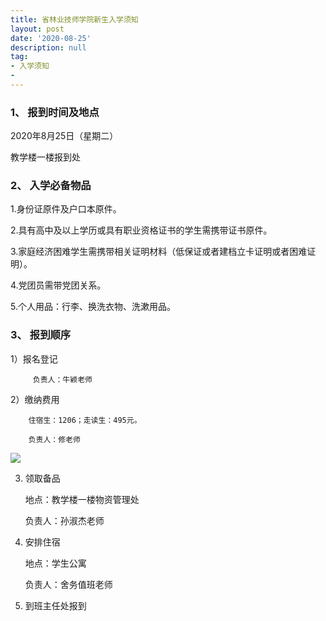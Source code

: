 ```yaml
---
title: 省林业技师学院新生入学须知
layout: post
date: '2020-08-25'
description: null
tag:
- 入学须知
-
---
```


### 1、 报到时间及地点

2020年8月25日（星期二）
		
教学楼一楼报到处

### 2、 入学必备物品

1.身份证原件及户口本原件。

2.具有高中及以上学历或具有职业资格证书的学生需携带证书原件。

3.家庭经济困难学生需携带相关证明材料（低保证或者建档立卡证明或者困难证明）。

4.党团员需带党团关系。

5.个人用品：行李、换洗衣物、洗漱用品。

### 3、 报到顺序

1）报名登记

         负责人：牛颖老师

2）缴纳费用

        住宿生：1206；走读生：495元。

        负责人：修老师
![](https://ss2.meipian.me/users/50693072/06c3450bca2547eea9ee8205f1c62cd7.jpeg-mobile)

3) 领取备品

    地点：教学楼一楼物资管理处

    负责人：孙淑杰老师

4) 安排住宿

    地点：学生公寓

    负责人：舍务值班老师

5) 到班主任处报到
